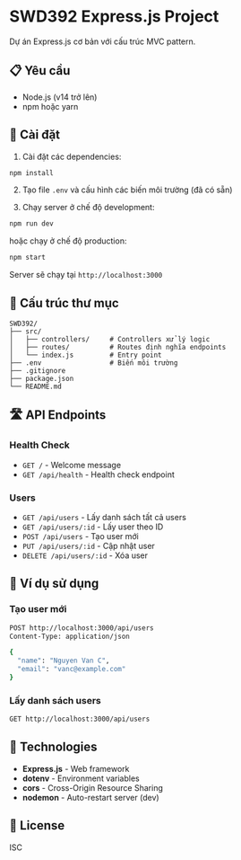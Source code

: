 # SWD392 Express.js Project

Dự án Express.js cơ bản với cấu trúc MVC pattern.

## 📋 Yêu cầu

- Node.js (v14 trở lên)
- npm hoặc yarn

## 🚀 Cài đặt

1. Cài đặt các dependencies:
```bash
npm install
```

2. Tạo file `.env` và cấu hình các biến môi trường (đã có sẵn)

3. Chạy server ở chế độ development:
```bash
npm run dev
```

hoặc chạy ở chế độ production:
```bash
npm start
```

Server sẽ chạy tại `http://localhost:3000`

## 📁 Cấu trúc thư mục

```
SWD392/
├── src/
│   ├── controllers/     # Controllers xử lý logic
│   ├── routes/          # Routes định nghĩa endpoints
│   └── index.js         # Entry point
├── .env                 # Biến môi trường
├── .gitignore          
├── package.json
└── README.md
```

## 🛣️ API Endpoints

### Health Check
- `GET /` - Welcome message
- `GET /api/health` - Health check endpoint

### Users
- `GET /api/users` - Lấy danh sách tất cả users
- `GET /api/users/:id` - Lấy user theo ID
- `POST /api/users` - Tạo user mới
- `PUT /api/users/:id` - Cập nhật user
- `DELETE /api/users/:id` - Xóa user

## 📝 Ví dụ sử dụng

### Tạo user mới
```bash
POST http://localhost:3000/api/users
Content-Type: application/json

{
  "name": "Nguyen Van C",
  "email": "vanc@example.com"
}
```

### Lấy danh sách users
```bash
GET http://localhost:3000/api/users
```

## 🔧 Technologies

- **Express.js** - Web framework
- **dotenv** - Environment variables
- **cors** - Cross-Origin Resource Sharing
- **nodemon** - Auto-restart server (dev)

## 📄 License

ISC
